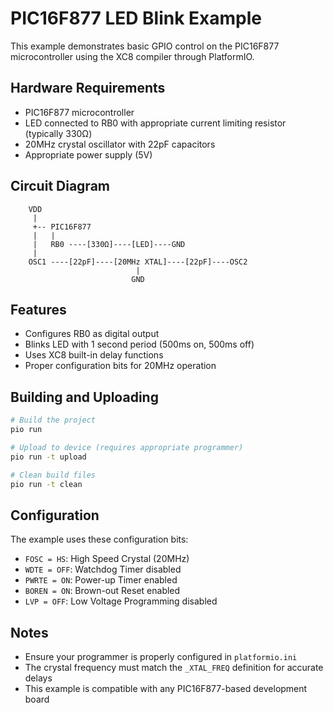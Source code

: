 # PIC16F877 LED Blink Example

This example demonstrates basic GPIO control on the PIC16F877 microcontroller using the XC8 compiler through PlatformIO.

## Hardware Requirements

- PIC16F877 microcontroller
- LED connected to RB0 with appropriate current limiting resistor (typically 330Ω)
- 20MHz crystal oscillator with 22pF capacitors
- Appropriate power supply (5V)

## Circuit Diagram

```
    VDD
     |
     +-- PIC16F877
     |   |
     |   RB0 ----[330Ω]----[LED]----GND
     |
    OSC1 ----[22pF]----[20MHz XTAL]----[22pF]----OSC2
                            |
                           GND
```

## Features

- Configures RB0 as digital output
- Blinks LED with 1 second period (500ms on, 500ms off)
- Uses XC8 built-in delay functions
- Proper configuration bits for 20MHz operation

## Building and Uploading

```bash
# Build the project
pio run

# Upload to device (requires appropriate programmer)
pio run -t upload

# Clean build files
pio run -t clean
```

## Configuration

The example uses these configuration bits:
- `FOSC = HS`: High Speed Crystal (20MHz)
- `WDTE = OFF`: Watchdog Timer disabled
- `PWRTE = ON`: Power-up Timer enabled
- `BOREN = ON`: Brown-out Reset enabled
- `LVP = OFF`: Low Voltage Programming disabled

## Notes

- Ensure your programmer is properly configured in `platformio.ini`
- The crystal frequency must match the `_XTAL_FREQ` definition for accurate delays
- This example is compatible with any PIC16F877-based development board
